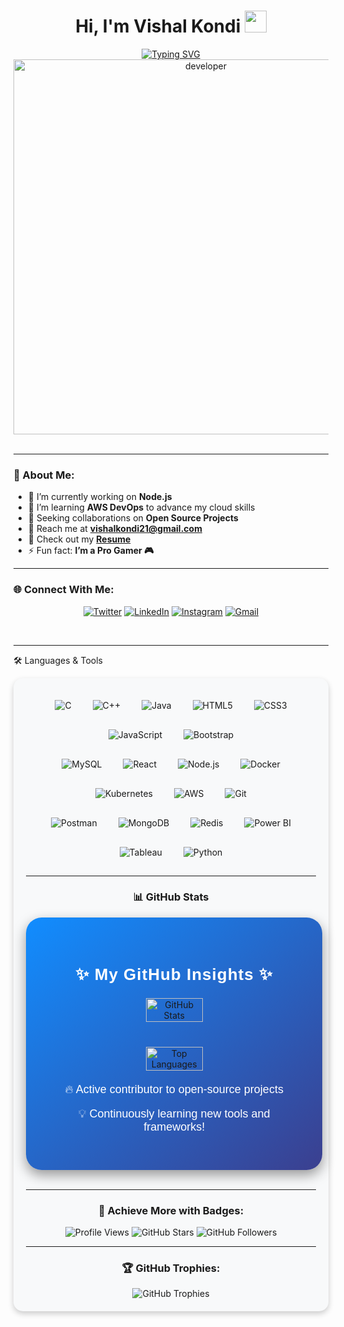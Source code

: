 <h1 align="center">Hi, I'm Vishal Kondi <img src="https://media.giphy.com/media/QssGEmpkyEOhBCb7e1/giphy.gif" width="35"></h1>

<div align="center">
  <a href="#">
    <img src="https://readme-typing-svg.herokuapp.com?font=Fira+Code&weight=600&size=22&pause=1000&center=true&vCenter=true&width=435&lines=Full+Stack+Java+Developer;Open+Source+Enthusiast;Proactive+Learner+%26+Team+Player;Building+Dynamic+Applications" alt="Typing SVG">
  </a>
</div>

<div align="center">
  <img src="https://github.com/Vishalkondi/Vishalkondi/assets/1162077/5403918/media/d5dccb5d5818cba2c8fa0cb15fb578b3.gif" alt="developer" width="600"/>
</div>

<br/>

---
### 🚀 About Me:
- 🔭 I’m currently working on **Node.js**  
- 🌱 I’m learning **AWS DevOps** to advance my cloud skills  
- 👯 Seeking collaborations on **Open Source Projects**  
- 💌 Reach me at **[vishalkondi21@gmail.com](mailto:vishalkondi21@gmail.com)**  
- 📄 Check out my **[Resume](https://drive.google.com/file/d/1VVv7lIgro7FWGHM7U5v-k50Qnn2x8oZy/view?usp=sharing)**  
- ⚡ Fun fact: **I’m a Pro Gamer 🎮**  


---

### 🌐 Connect With Me:
<p align="center">
  <a href="https://twitter.com/vishalkondi123" target="_blank"><img src="https://img.shields.io/badge/Twitter-1DA1F2?style=for-the-badge&logo=twitter&logoColor=white" alt="Twitter"></a>
  <a href="https://www.linkedin.com/in/vishal-kondi" target="_blank"><img src="https://img.shields.io/badge/LinkedIn-0A66C2?style=for-the-badge&logo=linkedin&logoColor=white" alt="LinkedIn"></a>
  <a href="https://www.instagram.com/vishal_kondi_21/" target="_blank"><img src="https://img.shields.io/badge/Instagram-E4405F?style=for-the-badge&logo=instagram&logoColor=white" alt="Instagram"></a>
  <a href="mailto:vishalkondi21@gmail.com"><img src="https://img.shields.io/badge/Email-D14836?style=for-the-badge&logo=gmail&logoColor=white" alt="Gmail"></a>
</p>

<br/>

---

🛠️ Languages & Tools
<div align="center" style="background-color:#f8f9fa; border-radius: 15px; padding: 20px; box-shadow: 0 4px 10px rgba(0, 0, 0, 0.2);"> <div> <img src="https://img.icons8.com/color/48/000000/c-programming.png" alt="C" title="C" style="margin: 15px;"> <img src="https://img.icons8.com/color/48/000000/c-plus-plus-logo.png" alt="C++" title="C++" style="margin: 15px;"> <img src="https://img.icons8.com/color/48/000000/java-coffee-cup-logo.png" alt="Java" title="Java" style="margin: 15px;"> <img src="https://img.icons8.com/color/48/000000/html-5.png" alt="HTML5" title="HTML5" style="margin: 15px;"> <img src="https://img.icons8.com/color/48/000000/css3.png" alt="CSS3" title="CSS3" style="margin: 15px;"> <img src="https://img.icons8.com/color/48/000000/javascript--v1.png" alt="JavaScript" title="JavaScript" style="margin: 15px;"> <img src="https://img.icons8.com/color/48/000000/bootstrap.png" alt="Bootstrap" title="Bootstrap" style="margin: 15px;"> </div> <div> <img src="https://img.icons8.com/color/48/000000/mysql-logo.png" alt="MySQL" title="MySQL" style="margin: 15px;"> <img src="https://img.icons8.com/officel/48/000000/react.png" alt="React" title="React" style="margin: 15px;"> <img src="https://img.icons8.com/color/48/000000/nodejs.png" alt="Node.js" title="Node.js" style="margin: 15px;"> <img src="https://img.icons8.com/color/48/000000/docker.png" alt="Docker" title="Docker" style="margin: 15px;"> <img src="https://img.icons8.com/color/48/000000/kubernetes.png" alt="Kubernetes" title="Kubernetes" style="margin: 15px;"> <img src="https://img.icons8.com/color/48/000000/amazon-web-services.png" alt="AWS" title="AWS" style="margin: 15px;"> <img src="https://img.icons8.com/color/48/000000/git.png" alt="Git" title="Git" style="margin: 15px;"> </div> <div> <img src="https://img.icons8.com/external-tal-revivo-color-tal-revivo/48/000000/external-postman-is-the-only-complete-api-development-environment-logo-color-tal-revivo.png" alt="Postman" title="Postman" style="margin: 15px;"> <img src="https://img.icons8.com/color/48/000000/mongodb.png" alt="MongoDB" title="MongoDB" style="margin: 15px;"> <img src="https://img.icons8.com/color/48/000000/redis.png" alt="Redis" title="Redis" style="margin: 15px;"> <img src="https://img.icons8.com/color/48/000000/power-bi.png" alt="Power BI" title="Power BI" style="margin: 15px;"> <img src="https://img.icons8.com/color/48/000000/tableau-software.png" alt="Tableau" title="Tableau" style="margin: 15px;"> <img src="https://img.icons8.com/color/48/000000/python.png" alt="Python" title="Python" style="margin: 15px;"> 

---
### 📊 **GitHub Stats**  
<div align="center" style="background: linear-gradient(to bottom right, #118DFF, #3B3F8F); padding: 40px; border-radius: 25px; box-shadow: 0px 8px 20px rgba(0, 0, 0, 0.4); width: 85%; margin: auto; transition: all 0.3s ease;">
  <h2 style="color: #FFF; font-family: 'Arial', sans-serif; font-size: 26px; font-weight: 700; letter-spacing: 1px;">✨ My GitHub Insights ✨</h2>
  
  <div style="display: flex; justify-content: center; gap: 40px; flex-wrap: wrap; margin-top: 20px;">
    <img src="https://github-readme-stats.vercel.app/api?username=Vishalkondi&show_icons=true&count_private=true&theme=radical&hide_border=true&border_radius=15" alt="GitHub Stats" style="border-radius: 15px; width: 48%; transition: transform 0.3s ease;"/>
    <img src="https://github-readme-stats.vercel.app/api/top-langs/?username=Vishalkondi&layout=compact&theme=radical&hide_border=true&border_radius=15" alt="Top Languages" style="border-radius: 15px; width: 48%; transition: transform 0.3s ease;"/>
  </div>
  
  <div style="color: #FFF; margin-top: 20px; font-size: 18px; font-family: 'Arial', sans-serif;">
    <p>🔥 Active contributor to open-source projects</p>
    <p>💡 Continuously learning new tools and frameworks!</p>
  </div>
</div>





<br/>

---

### 🎨 Achieve More with Badges:
![Profile Views](https://komarev.com/ghpvc/?username=Vishalkondi&label=PROFILE+VIEWS&color=brightgreen)
![GitHub Stars](https://img.shields.io/github/stars/Vishalkondi?style=flat-square&color=yellow)
![GitHub Followers](https://img.shields.io/github/followers/Vishalkondi?style=flat-square&color=blue)

---

### 🏆 GitHub Trophies:
<div align="center">
  <img src="https://github-profile-trophy.vercel.app/?username=Vishalkondi&theme=onedark&row=1&column=7&margin-w=15&margin-h=15" alt="GitHub Trophies">
</div> 
